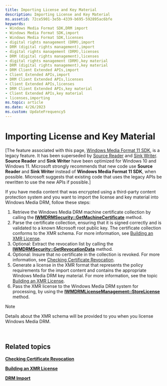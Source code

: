```yaml
---
title: Importing License and Key Material
description: Importing License and Key Material
ms.assetid: 72ce5901-3e5b-4339-b695-592895ac6bfe
keywords:
- Windows Media Format SDK,DRM import
- Windows Media Format SDK,import
- Windows Media Format SDK,licenses
- digital rights management (DRM),import
- DRM (digital rights management),import
- digital rights management (DRM),licenses
- DRM (digital rights management),licenses
- digital rights management (DRM),key material
- DRM (digital rights management),key material
- DRM Client Extended APIs,import
- Client Extended APIs,import
- DRM Client Extended APIs,licenses
- Client Extended APIs,licenses
- DRM Client Extended APIs,key material
- Client Extended APIs,key material
- licenses,importing
ms.topic: article
ms.date: 4/26/2023
ms.custom: UpdateFrequency5
---
```


# Importing License and Key Material

\[The feature associated with this page, [Windows Media Format 11 SDK](/windows/win32/wmformat/windows-media-format-11-sdk), is a legacy feature. It has been superseded by [Source Reader](/windows/win32/medfound/source-reader) and [Sink Writer](/windows/win32/medfound/sink-writer). **Source Reader** and **Sink Writer** have been optimized for Windows 10 and Windows 11. Microsoft strongly recommends that new code use **Source Reader** and **Sink Writer** instead of **Windows Media Format 11 SDK**, when possible. Microsoft suggests that existing code that uses the legacy APIs be rewritten to use the new APIs if possible.\]

If you have media content that was encrypted using a third-party content protection system and you want to import the license and key material into Windows Media DRM, follow these steps:

1.  Retrieve the Windows Media DRM machine certificate collection by calling the [**IWMDRMSecurity::GetMachineCertificate**](iwmdrmsecurity-getmachinecertificate.md) method.
2.  Parse the certificate collection, ensuring that it is signed correctly and is validated to a known Microsoft root public key. The certificate collection conforms to the XMR schema. For more information, see [Building an XMR License](building-an-xmr-license.md).
3.  Optional: Extract the revocation list by calling the [**IWMDRMSecurity::GetRevocationData**](iwmdrmsecurity-getrevocationdata.md) method.
4.  Optional: Insure that no certificate in the collection is revoked. For more information, see [Checking Certificate Revocation](checking-certificate-revocation.md).
5.  Generate a license in the XMR format that represents the policy requirements for the import content and contains the appropriate Windows Media DRM key material. For more information, see the topic [Building an XMR License](building-an-xmr-license.md).
6.  Pass the XMR license to the Windows Media DRM system for processing, by using the [**IWMDRMLicenseManagement::StoreLicense**](iwmdrmlicensemanagement-storelicense.md) method.

> [!Note]  
> Details about the XMR schema will be provided to you when you license Windows Media DRM.

 

## Related topics

<dl> <dt>

[**Checking Certificate Revocation**](checking-certificate-revocation.md)
</dt> <dt>

[**Building an XMR License**](building-an-xmr-license.md)
</dt> <dt>

[**DRM Import**](drm-import.md)
</dt> </dl>

 

 




